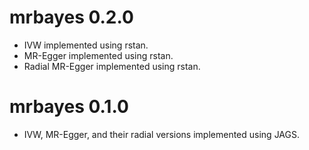 # mrbayes 0.2.0

* IVW implemented using rstan.
* MR-Egger implemented using rstan.
* Radial MR-Egger implemented using rstan.

# mrbayes 0.1.0

* IVW, MR-Egger, and their radial versions implemented using JAGS.
